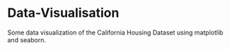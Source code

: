 # Data-Visualisation
Some data visualization of the California Housing Dataset using matplotlib and seaborn.
